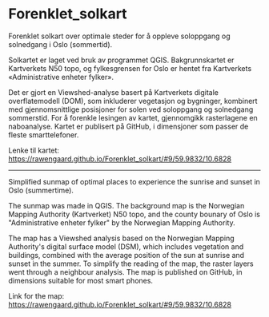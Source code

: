 # Forenklet_solkart

Forenklet solkart over optimale steder for å oppleve soloppgang og solnedgang i Oslo (sommertid).

Solkartet er laget ved bruk av programmet QGIS. Bakgrunnskartet er Kartverkets N50 topo, 
og fylkesgrensen for Oslo er hentet fra Kartverkets «Administrative enheter fylker». 

Det er gjort en Viewshed-analyse basert på Kartverkets digitale overflatemodell (DOM), 
som inkluderer vegetasjon og bygninger, kombinert med gjennomsnittlige posisjoner for 
solen ved soloppgang og solnedgang sommerstid. For å forenkle lesingen av kartet, 
gjennomgikk rasterlagene en naboanalyse. Kartet er publisert på GitHub, i dimensjoner 
som passer de fleste smarttelefoner. 

Lenke til kartet: https://rawengaard.github.io/Forenklet_solkart/#9/59.9832/10.6828

----------------------------------------------------------

Simplified sunmap of optimal places to experience the sunrise and sunset in Oslo (summertime).

The sunmap was made in QGIS. The background map is the Norwegian Mapping Authority (Kartverket) N50 topo,
and the county bounary of Oslo is "Administrative enheter fylker" by the Norwegian Mapping Authority.

The map has a Viewshed analysis based on the Norwegian Mapping Authority's digital surface model (DSM),
which includes vegetation and buildings, combined with the average position of the sun at sunrise and sunset
in the summer. To simplify the reading of the map, the raster layers went through a neighbour analysis.
The map is published on GitHub, in dimensions suitable for most smart phones.

Link for the map: https://rawengaard.github.io/Forenklet_solkart/#9/59.9832/10.6828
